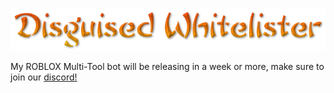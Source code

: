 ![](https://github.com/Zzaff/disguised-multibot/blob/main/logos/logo.png)


My ROBLOX Multi-Tool bot will be releasing in a week or more, make sure to join our [discord!](https://discord.gg/5ZuPsbJCKb)
